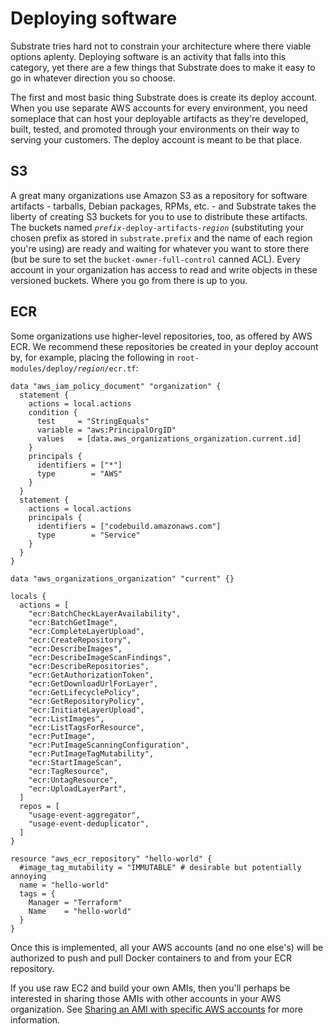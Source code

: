 # Deploying software

Substrate tries hard not to constrain your architecture where there viable options aplenty. Deploying software is an activity that falls into this category, yet there are a few things that Substrate does to make it easy to go in whatever direction you so choose.

The first and most basic thing Substrate does is create its deploy account. When you use separate AWS accounts for every environment, you need someplace that can host your deployable artifacts as they're developed, built, tested, and promoted through your environments on their way to serving your customers. The deploy account is meant to be that place.

## S3

A great many organizations use Amazon S3 as a repository for software artifacts - tarballs, Debian packages, RPMs, etc. - and Substrate takes the liberty of creating S3 buckets for you to use to distribute these artifacts. The buckets named <code><em>prefix</em>-deploy-artifacts-<em>region</em></code> (substituting your chosen prefix as stored in `substrate.prefix` and the name of each region you're using) are ready and waiting for whatever you want to store there (but be sure to set the `bucket-owner-full-control` canned ACL). Every account in your organization has access to read and write objects in these versioned buckets. Where you go from there is up to you.

## ECR

Some organizations use higher-level repositories, too, as offered by AWS ECR. We recommend these repositories be created in your deploy account by, for example, placing the following in <code>root-modules/deploy/<em>region</em>/ecr.tf</code>:

    data "aws_iam_policy_document" "organization" {
      statement {
        actions = local.actions
        condition {
          test     = "StringEquals"
          variable = "aws:PrincipalOrgID"
          values   = [data.aws_organizations_organization.current.id]
        }
        principals {
          identifiers = ["*"]
          type        = "AWS"
        }
      }
      statement {
        actions = local.actions
        principals {
          identifiers = ["codebuild.amazonaws.com"]
          type        = "Service"
        }
      }
    }

    data "aws_organizations_organization" "current" {}

    locals {
      actions = [
        "ecr:BatchCheckLayerAvailability",
        "ecr:BatchGetImage",
        "ecr:CompleteLayerUpload",
        "ecr:CreateRepository",
        "ecr:DescribeImages",
        "ecr:DescribeImageScanFindings",
        "ecr:DescribeRepositories",
        "ecr:GetAuthorizationToken",
        "ecr:GetDownloadUrlForLayer",
        "ecr:GetLifecyclePolicy",
        "ecr:GetRepositoryPolicy",
        "ecr:InitiateLayerUpload",
        "ecr:ListImages",
        "ecr:ListTagsForResource",
        "ecr:PutImage",
        "ecr:PutImageScanningConfiguration",
        "ecr:PutImageTagMutability",
        "ecr:StartImageScan",
        "ecr:TagResource",
        "ecr:UntagResource",
        "ecr:UploadLayerPart",
      ]
      repos = [
        "usage-event-aggregator",
        "usage-event-deduplicator",
      ]
    }

    resource "aws_ecr_repository" "hello-world" {
      #image_tag_mutability = "IMMUTABLE" # desirable but potentially annoying
      name = "hello-world"
      tags = {
        Manager = "Terraform"
        Name    = "hello-world"
      }
    }

Once this is implemented, all your AWS accounts (and no one else's) will be authorized to push and pull Docker containers to and from your ECR repository.

If you use raw EC2 and build your own AMIs, then you'll perhaps be interested in sharing those AMIs with other accounts in your AWS organization. See [Sharing an AMI with specific AWS accounts](https://docs.aws.amazon.com/AWSEC2/latest/UserGuide/sharingamis-explicit.html) for more information.
